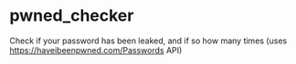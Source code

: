 # pwned_checker
Check if your password has been leaked, and if so how many times (uses https://haveibeenpwned.com/Passwords API)
